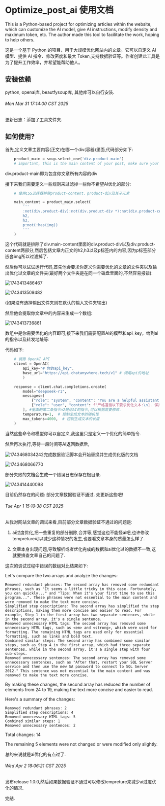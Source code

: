 # Optimize_post_ai 使用文档

This is a Python-based project for optimizing articles within the website, which can customize the AI model, give AI instructions, modify density and maximum token, etc. The author made this tool to facilitate the work, hoping to help others.

这是一个基于 Python 的项目，用于大规模优化网站内的文章。它可以自定义 AI 模型、提供 AI 指令、修改密度和最大 Token,支持数据验证等。作者创建此工具是为了提升工作效率，并希望能帮助他人。

## 安装依赖

python, openai库, beautfysoup库, 其他库可以自行安装.

###### Mon Mar 31 17:14:00 CST 2025

更新日志：添加了工具文件夹.

## 如何使用?

首先,定义文章主要内容(正文)在哪一个div(容器)里面,代码部分如下:

```python
    product_main = soup.select_one('div.product-main') 
    # important, this is the main content of your post, make sure your main content inside this div
```

div.product-main即为包含你文章所有内容的div

接下来我们需要定义一些规则来过滤掉一些你不希望AI优化的部分:

```python
    # 使用CSS选择器排除product-content、product-div及其子元素

    main_content = product_main.select(
        '''
        :not(div.product-div):not(div.product-div *):not(div.product-content):not(div.product-content *),
        h2,
        h3,
        p:not(:has(img))
        '''
    )
```

这个代码就是排除了div.main-content里面的div.product-div以及div.product-content两部分,然后包括文章内正文的h2,h3以及p标签内的内容,因为p标签部分嵌套img所以过滤掉了.

然后你可以试试运行代码,首先他会要求你定义你需要优化的文章的文件夹以及输出优化过文章的文件夹(最好两个文件夹是在同一个磁盘里面的,不然容易报错):

![1743413486467](image/README/1743413486467.png)

![1743413509482](image/README/1743413509482.png)

(如果没有选择输出文件夹则在默认的输入文件夹输出)

然后他会提取你文章中的内容来生成一个数组:

![1743413736861](image/README/1743413736861.png)

数组中是你需要优化的内容即可,接下来我们需要配置AI的模型和api_key，给到ai的指令以及转发地址等:

代码如下:

```python
    # 调用 OpenAI API
    client = OpenAI(
        api_key="# 你的api_key", 
        base_url="https://api.chatanywhere.tech/v1" # 调用api的地址
        )
  
    response = client.chat.completions.create(
        model="deepseek-r1",
        messages=[
            {"role": "system", "content": "You are a helpful assistant that optimizes text."},
            {"role": "user", "content": f"严格遵循以下要求优化文本:\n1. 保持原始h2/h3/p标签的数量和顺序,不要随意的合并标签,只是对标签内容进行优化\n2. Role: SEO Optimization Specialist | Language: English | Expertise: SEO strategies & best practices | Skills: Technical SEO (audit, schema, sitemaps, speed), Content Optimization (keywords, on-page, quality, internal linking) | Rules: Ethical SEO, transparency, continuous learning, user experience focus | Workflows: Audit, keyword research, content optimization, performance monitoring | Goal: Improve website visibility & organic traffic.\n3. 返回JSON格式: {{'h2': [...], 'h3': [...], 'p': [...]}}\n4. 不要添加任何解释性文字\n5. 确保每个数组元素数量与原始数据完全一致\n\n原始内容结构统计:\n{original_counts}\n\n待优化内容:\n{cleaned_text}"}
        ], #里面的第二条指令n2是给AI的指令,可以根据需要修改.
        temperature=1,  # 控制生成文本的随机性
        max_tokens=4000,  # 控制生成文本的长度
    )
```

当然这些命令和模型你可以自定义,我这里只是定义一个优化的简单指令.

然后再次执行,等待一段时间等AI返回数据后,

![1743468034242](image/README/1743468034242.png)完成数据验证脚本会开始替换并生成优化版的文档

![1743468066770](image/README/1743468066770.png)

部分失败的文档会生成一个错误日志保存在根目录.

![1743414440098](image/README/1743414440098.png)

目前仍然存在的问题: 部分文章数据验证不通过. 先更新这些吧!

###### Tue Apr 1 15:10:38 CST 2025

从我对网站文章的调试来看,目前部分文章数据验证不通过的问题是:

1. ai过度优化,把一些重复的部分删除,合并等,感觉这也不能怪ai吧,也许修改tempreture可以减少这种情况的发生,也要看文章本身的质量怎么样了.

2. 文章本身出现问题,导致解析或者优化完成的数据和ai优化过的数据不一致,这就要排查文章自己的问题了.

这次的调试过程中错误的数组对比结果如下:

Let's compare the two arrays and analyze the changes:

    Removed redundant phrases: The second array has removed some redundant phrases, such as "It seems a little tricky in this case. Fortunately, you can quickly..." and "Tips: When it's your first time to use this program...". These phrases were not essential to the main content and were removed to make the text more concise.
    Simplified step descriptions: The second array has simplified the step descriptions, making them more concise and easier to read. For example, Step 1 in the first array has two separate sentences, while in the second array, it's a single sentence.
    Removed unnecessary HTML tags: The second array has removed some unnecessary HTML tags, such as <em> and <strong>, which were used for formatting. The remaining HTML tags are used only for essential formatting, such as links and bold text.
    Combined similar steps: The second array has combined some similar steps, such as Step 4 in the first array, which had three separate sentences, while in the second array, it's a single step with four sub-steps.
    Removed unnecessary sentences: The second array has removed some unnecessary sentences, such as "After that, restart your SQL Server service and then use the new SA password to connect to SQL Server 2012." This sentence was not essential to the main content and was removed to make the text more concise.

By making these changes, the second array has reduced the number of elements from 24 to 19, making the text more concise and easier to read.

Here's a summary of the changes:

    Removed redundant phrases: 2
    Simplified step descriptions: 4
    Removed unnecessary HTML tags: 5
    Combined similar steps: 1
    Removed unnecessary sentences: 2

Total changes: 14

The remaining 5 elements were not changed or were modified only slightly.

总的来说就是ai优化的有点过了.

###### Wed Apr 2 18:06:21 CST 2025

发布release 1.0.0,然后如果数据验证不通过可以修改tempreture来减少ai过度优化的情况.

完结.
